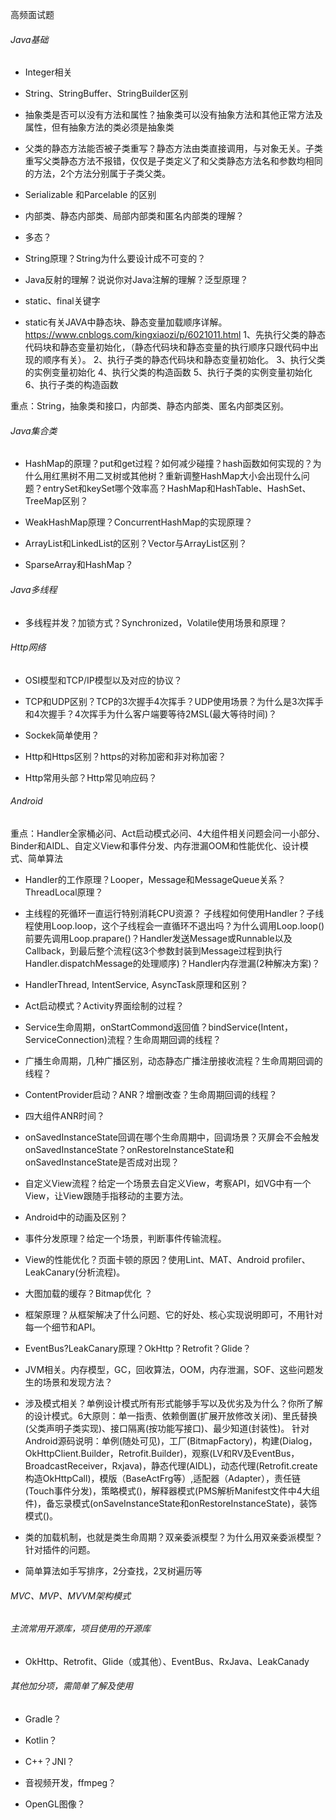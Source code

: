 高频面试题

###### Java基础

* Integer相关

* String、StringBuffer、StringBuilder区别

* 抽象类是否可以没有方法和属性？抽象类可以没有抽象方法和其他正常方法及属性，但有抽象方法的类必须是抽象类

* 父类的静态方法能否被子类重写？静态方法由类直接调用，与对象无关。子类重写父类静态方法不报错，仅仅是子类定义了和父类静态方法名和参数均相同的方法，2个方法分别属于子类父类。

* Serializable 和Parcelable 的区别

* 内部类、静态内部类、局部内部类和匿名内部类的理解？

* 多态？

* String原理？String为什么要设计成不可变的？

* Java反射的理解？说说你对Java注解的理解？泛型原理？

* static、final关键字

* static有关JAVA中静态块、静态变量加载顺序详解。https://www.cnblogs.com/kingxiaozi/p/6021011.html
1、先执行父类的静态代码块和静态变量初始化，（静态代码块和静态变量的执行顺序只跟代码中出现的顺序有关）。 
2、执行子类的静态代码块和静态变量初始化。 
3、执行父类的实例变量初始化 
4、执行父类的构造函数 
5、执行子类的实例变量初始化 
6、执行子类的构造函数 

重点：String，抽象类和接口，内部类、静态内部类、匿名内部类区别。

###### Java集合类

* HashMap的原理？put和get过程？如何减少碰撞？hash函数如何实现的？为什么用红黑树不用二叉树或其他树？重新调整HashMap大小会出现什么问题？entrySet和keySet哪个效率高？HashMap和HashTable、HashSet、TreeMap区别？

* WeakHashMap原理？ConcurrentHashMap的实现原理？

* ArrayList和LinkedList的区别？Vector与ArrayList区别？

* SparseArray和HashMap？

###### Java多线程

* 多线程并发？加锁方式？Synchronized，Volatile使用场景和原理？

###### Http网络

* OSI模型和TCP/IP模型以及对应的协议？

* TCP和UDP区别？TCP的3次握手4次挥手？UDP使用场景？为什么是3次挥手和4次握手？4次挥手为什么客户端要等待2MSL(最大等待时间)？

* Sockek简单使用？

* Http和Https区别？https的对称加密和非对称加密？

* Http常用头部？Http常见响应码？

###### Android

重点：Handler全家桶必问、Act启动模式必问、4大组件相关问题会问一小部分、Binder和AIDL、自定义View和事件分发、内存泄漏OOM和性能优化、设计模式、简单算法

* Handler的工作原理？Looper，Message和MessageQueue关系？ThreadLocal原理？

* 主线程的死循环一直运行特别消耗CPU资源？ 子线程如何使用Handler？子线程使用Loop.loop，这个子线程会一直循环不退出吗？为什么调用Loop.loop()前要先调用Loop.prapare()？Handler发送Message或Runnable以及Callback，到最后整个流程(这3个参数封装到Message过程到执行Handler.dispatchMessage的处理顺序)？Handler内存泄漏(2种解决方案)？

* HandlerThread, IntentService, AsyncTask原理和区别？

* Act启动模式？Activity界面绘制的过程？

* Service生命周期，onStartCommond返回值？bindService(Intent，ServiceConnection)流程？生命周期回调的线程？

* 广播生命周期，几种广播区别，动态静态广播注册接收流程？生命周期回调的线程？
* ContentProvider启动？ANR？增删改查？生命周期回调的线程？

* 四大组件ANR时间？

* onSavedInstanceState回调在哪个生命周期中，回调场景？灭屏会不会触发onSavedInstanceState？onRestoreInstanceState和onSavedInstanceState是否成对出现？

* 自定义View流程？给定一个场景去自定义View，考察API，如VG中有一个View，让View跟随手指移动的主要方法。

* Android中的动画及区别？

* 事件分发原理？给定一个场景，判断事件传输流程。

* View的性能优化？页面卡顿的原因？使用Lint、MAT、Android profiler、LeakCanary(分析流程)。

* 大图加载的缓存？Bitmap优化 ？

* 框架原理？从框架解决了什么问题、它的好处、核心实现说明即可，不用针对每一个细节和API。
* EventBus?LeakCanary原理？OkHttp？Retrofit？Glide？

* JVM相关。内存模型，GC，回收算法，OOM，内存泄漏，SOF、这些问题发生的场景和发现方法？

* 涉及模式相关？单例设计模式所有形式能够手写以及优劣及为什么？你所了解的设计模式。6大原则：单一指责、依赖倒置(扩展开放修改关闭)、里氏替换(父类声明子类实现)、接口隔离(按功能写接口)、最少知道(封装性)。
针对Android源码说明：单例(随处可见)，工厂(BitmapFactory)，构建(Dialog，OkHttpClient.Builder，Retrofit.Builder)，观察(LV和RV及EventBus，BroadcastReceiver，Rxjava)，静态代理(AIDL)，动态代理(Retrofit.create构造OkHttpCall)，模版（BaseActFrg等）,适配器（Adapter），责任链(Touch事件分发)，策略模式()，解释器模式(PMS解析Manifest文件中4大组件)，备忘录模式(onSaveInstanceState和onRestoreInstanceState)，装饰模式()。

* 类的加载机制，也就是类生命周期？双亲委派模型？为什么用双亲委派模型？针对插件的问题。

* 简单算法如手写排序，2分查找，2叉树遍历等

###### MVC、MVP、MVVM架构模式

###### 主流常用开源库，项目使用的开源库

* OkHttp、Retrofit、Glide（或其他）、EventBus、RxJava、LeakCanady

###### 其他加分项，需简单了解及使用

* Gradle？

* Kotlin？

* C++？JNI？

* 音视频开发，ffmpeg？

* OpenGL图像？










